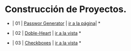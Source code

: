 # Construcción de Proyectos.

 * | 01 | [Passwor Generator](https://github.com/ElideZavala/150-Project-Goal/tree/main/Password-Generator) | [ir a la página](https://keen-goldberg-2dd194.netlify.app/)| *


  * | 02 | [Doble-Heart](https://github.com/ElideZavala/150-Project-Goal/tree/main/Doble-Heart) | [ir a la vista](https://wonderful-haibt-1591cc.netlify.app/) *

  
  * | 03 | [Checkboxes](https://github.com/ElideZavala/150-Project-Goal/tree/main/Checkboxes) | [ir a la vista](https://naughty-bose-a369b1.netlify.app/) *